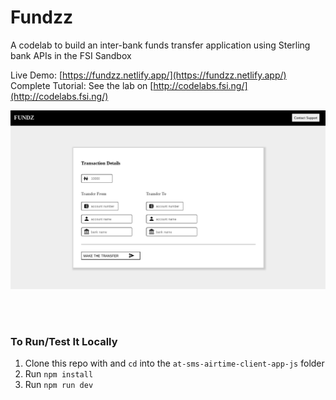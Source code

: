 # Fundzz

A codelab to build an inter-bank funds transfer application using Sterling bank APIs in the FSI Sandbox

Live Demo: [https://fundzz.netlify.app/](https://fundzz.netlify.app/)
<br />
Complete Tutorial: See the lab on [http://codelabs.fsi.ng/](http://codelabs.fsi.ng/)


<img src="src/images/app-screen.png">

<br /> <br />

### To Run/Test It Locally

1.  Clone this repo with and `cd` into the `at-sms-airtime-client-app-js` folder
2.  Run `npm install`
3.  Run `npm run dev`
